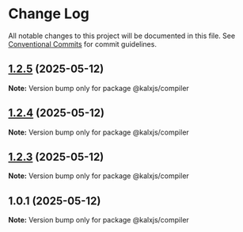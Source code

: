 # Change Log

All notable changes to this project will be documented in this file.
See [Conventional Commits](https://conventionalcommits.org) for commit guidelines.

## [1.2.5](https://github.com/Odeneho-Calculus/kalxjs/compare/@kalxjs/compiler@1.2.4...@kalxjs/compiler@1.2.5) (2025-05-12)

**Note:** Version bump only for package @kalxjs/compiler

## [1.2.4](https://github.com/Odeneho-Calculus/kalxjs/compare/@kalxjs/compiler@1.2.3...@kalxjs/compiler@1.2.4) (2025-05-12)

**Note:** Version bump only for package @kalxjs/compiler

## [1.2.3](https://github.com/Odeneho-Calculus/kalxjs/compare/@kalxjs/compiler@1.0.1...@kalxjs/compiler@1.2.3) (2025-05-12)

**Note:** Version bump only for package @kalxjs/compiler

## 1.0.1 (2025-05-12)

**Note:** Version bump only for package @kalxjs/compiler
